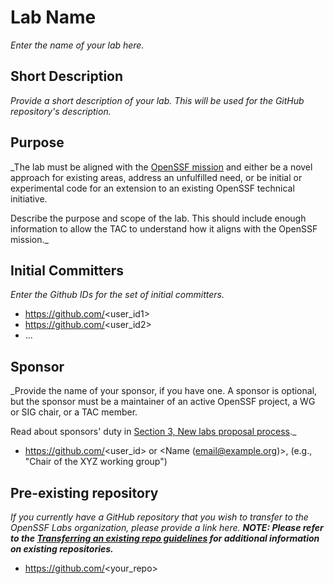 # Lab Name

_Enter the name of your lab here._

## Short Description

_Provide a short description of your lab. This will be used for the GitHub
repository's description._

## Purpose

_The lab must be aligned with the [OpenSSF
mission](https://openssf.org/about/) and either be a novel
approach for existing areas, address an unfulfilled need, or be initial or
experimental code for an extension to an existing OpenSSF technical initiative.

Describe the purpose and scope of the lab. This should include enough
information to allow the TAC to understand how it aligns with the OpenSSF
mission._

## Initial Committers

_Enter the Github IDs for the set of initial committers._
- https://github.com/<user_id1>
- https://github.com/<user_id2>
- ...

## Sponsor

_Provide the name of your sponsor, if you have one. A sponsor is optional, but
the sponsor must be a maintainer of an active OpenSSF project, a WG or SIG chair, or a TAC member.

Read about sponsors' duty in [Section 3, New labs proposal
process](../labs-process.md#new-lab-proposal-process)._

- https://github.com/<user_id> or <Name (email@example.org)>, <role> (e.g.,
  "Chair of the XYZ working group")

## Pre-existing repository

_If you currently have a GitHub repository that you wish to transfer to the OpenSSF Labs organization, please provide a link here.
**NOTE: Please refer to the [Transferring an existing repo
guidelines](../labs-process.md#transferring-an-existing-repo) for additional
information on existing repositories.**_

- https://github.com/<your_repo>
